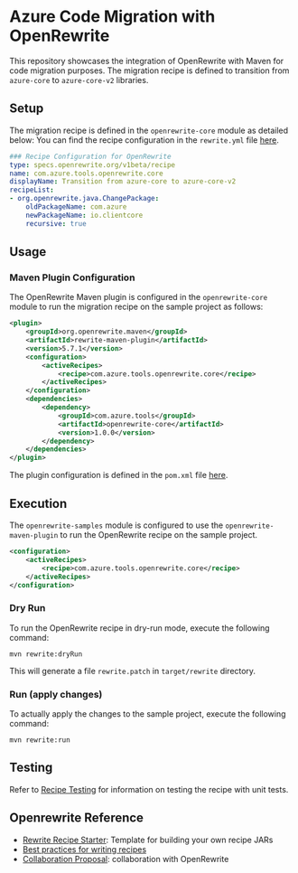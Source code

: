 # Azure Code Migration with OpenRewrite
This repository showcases the integration of OpenRewrite with Maven for code migration purposes.
The migration recipe is defined to transition from `azure-core` to `azure-core-v2` libraries.

## Setup

The migration recipe is defined in the `openrewrite-core` module as detailed below:
You can find the recipe configuration in the `rewrite.yml` file [here](https://github.com/samvaity/openrewrite-azure/blob/main/openrewrite-core/src/main/resources/META-INF/rewrite/rewrite.yml).

```yaml
### Recipe Configuration for OpenRewrite
type: specs.openrewrite.org/v1beta/recipe
name: com.azure.tools.openrewrite.core
displayName: Transition from azure-core to azure-core-v2
recipeList:
- org.openrewrite.java.ChangePackage:
    oldPackageName: com.azure
    newPackageName: io.clientcore
    recursive: true
```

## Usage
### Maven Plugin Configuration
The OpenRewrite Maven plugin is configured in the `openrewrite-core` module to run the migration recipe on the sample project
as follows:
```xml
<plugin>
    <groupId>org.openrewrite.maven</groupId>
    <artifactId>rewrite-maven-plugin</artifactId>
    <version>5.7.1</version>
    <configuration>
        <activeRecipes>
            <recipe>com.azure.tools.openrewrite.core</recipe>
        </activeRecipes>
    </configuration>
    <dependencies>
        <dependency>
            <groupId>com.azure.tools</groupId>
            <artifactId>openrewrite-core</artifactId>
            <version>1.0.0</version>
        </dependency>
    </dependencies>
</plugin>
```
The plugin configuration is defined in the `pom.xml` file [here](https://github.com/samvaity/openrewrite-azure/blob/main/openrewrite-sample/pom.xml#L22).

## Execution
The `openrewrite-samples` module is configured to use the `openrewrite-maven-plugin` to run the OpenRewrite recipe on the sample project.
```xml
<configuration>
    <activeRecipes>
        <recipe>com.azure.tools.openrewrite.core</recipe>
    </activeRecipes>
</configuration>
```
### Dry Run
To run the OpenRewrite recipe in dry-run mode, execute the following command:
```shell
mvn rewrite:dryRun
```
This will generate a file `rewrite.patch` in `target/rewrite` directory.

### Run (apply changes)
To actually apply the changes to the sample project, execute the following command:
```shell
mvn rewrite:run
```

## Testing
Refer to [Recipe Testing](https://docs.openrewrite.org/authoring-recipes/recipe-testing) for information on testing the recipe with unit tests.

## Openrewrite Reference
- [Rewrite Recipe Starter](https://github.com/moderneinc/rewrite-recipe-starter):  Template for building your own recipe JARs
- [Best practices for writing recipes](https://docs.openrewrite.org/recipes/recipes/openrewritebestpractices)
- [Collaboration Proposal](https://github.com/openrewrite/collaboration-proposals/issues/new/choose): collaboration with OpenRewrite




